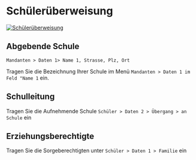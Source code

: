 ﻿[1]:/assets/images/berichte.schueler/001.png "Schülerüberweisung"

# Schülerüberweisung

[![Schülerüberweisung][1]][1]

## Abgebende Schule

`Mandanten > Daten 1> Name 1, Strasse, Plz, Ort`

Tragen Sie die Bezeichnung Ihrer Schule im Menü `Mandanten > Daten 1 im Feld "Name 1` ein. 

## Schulleitung

Tragen Sie die Aufnehmende Schule `Schüler > Daten 2 > Übergang > an Schule` ein

## Erziehungsberechtigte

Tragen Sie die Sorgeberechtigten unter `Schüler > Daten 1 > Familie` ein